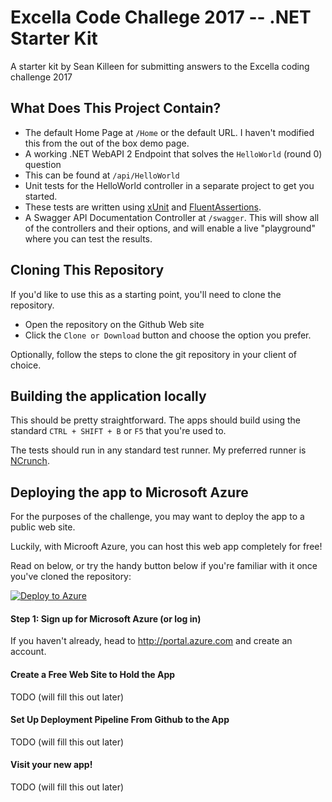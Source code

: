 # Excella Code Challege 2017 -- .NET Starter Kit
A starter kit by Sean Killeen for submitting answers to the Excella coding challenge 2017

## What Does This Project Contain?
* The default Home Page at `/Home` or the default URL. I haven't modified this from the out of the box demo page.
* A working .NET WebAPI 2 Endpoint that solves the `HelloWorld` (round 0) question
 * This can be found at `/api/HelloWorld`
* Unit tests for the HelloWorld controller in a separate project to get you started.
 * These tests are written using [xUnit](https://xunit.github.io/) and [FluentAssertions](http://www.fluentassertions.com/).
* A Swagger API Documentation Controller at `/swagger`. This will show all of the controllers and their options, and will enable a live "playground" where you can test the results.

## Cloning This Repository
If you'd like to use this as a starting point, you'll need to clone the repository.

* Open the repository on the Github Web site
* Click the `Clone or Download` button and choose the option you prefer.

Optionally, follow the steps to clone the git repository in your client of choice.

## Building the application locally
This should be pretty straightforward. The apps should build using the standard `CTRL + SHIFT + B` or `F5` that you're used to.

The tests should run in any standard test runner. My preferred runner is [NCrunch](http://ncrunch.com).

## Deploying the app to Microsoft Azure
For the purposes of the challenge, you may want to deploy the app to a public web site.

Luckily, with Microoft Azure, you can host this web app completely for free!

Read on below, or try the handy button below if you're familiar with it once you've cloned the repository:

[![Deploy to Azure](http://azuredeploy.net/deploybutton.png)](https://azuredeploy.net/)

#### Step 1: Sign up for Microsoft Azure (or log in)
If you haven't already, head to <http://portal.azure.com> and create an account.

#### Create a Free Web Site to Hold the App
TODO (will fill this out later)

#### Set Up Deployment Pipeline From Github to the App
TODO (will fill this out later)

#### Visit your new app!
TODO (will fill this out later)
